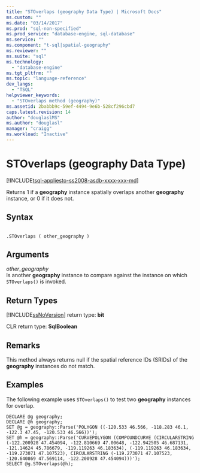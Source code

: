 ```yaml
---
title: "STOverlaps (geography Data Type) | Microsoft Docs"
ms.custom: ""
ms.date: "03/14/2017"
ms.prod: "sql-non-specified"
ms.prod_service: "database-engine, sql-database"
ms.service: ""
ms.component: "t-sql|spatial-geography"
ms.reviewer: ""
ms.suite: "sql"
ms.technology: 
  - "database-engine"
ms.tgt_pltfrm: ""
ms.topic: "language-reference"
dev_langs: 
  - "TSQL"
helpviewer_keywords: 
  - "STOverlaps method (geography)"
ms.assetid: 2babbb9c-59ef-4494-9e6b-528cf296cbd7
caps.latest.revision: 14
author: "douglaslMS"
ms.author: "douglasl"
manager: "craigg"
ms.workload: "Inactive"
---
```

# STOverlaps (geography Data Type)
[!INCLUDE[tsql-appliesto-ss2008-asdb-xxxx-xxx-md](../../includes/tsql-appliesto-ss2008-asdb-xxxx-xxx-md.md)]

  Returns 1 if a **geography** instance spatially overlaps another **geography** instance, or 0 if it does not.  
  
## Syntax  
  
```  
  
.STOverlaps ( other_geography )  
```  
  
## Arguments  
 *other_geography*  
 Is another **geography** instance to compare against the instance on which `STOverlaps()` is invoked.  
  
## Return Types  
 [!INCLUDE[ssNoVersion](../../includes/ssnoversion-md.md)] return type: **bit**  
  
 CLR return type: **SqlBoolean**  
  
## Remarks  
 This method always returns null if the spatial reference IDs (SRIDs) of the **geography** instances do not match.  
  
## Examples  
 The following example uses `STOverlaps()` to test two **geography** instances for overlap.  
  
```  
DECLARE @g geography;  
DECLARE @h geography;  
SET @g = geography::Parse('POLYGON ((-120.533 46.566, -118.283 46.1, -122.3 47.45, -120.533 46.566))');  
SET @h = geography::Parse('CURVEPOLYGON (COMPOUNDCURVE (CIRCULARSTRING (-122.200928 47.454094, -122.810669 47.00648, -122.942505 46.687131, -121.14624 45.786679, -119.119263 46.183634), (-119.119263 46.183634, -119.273071 47.107523), CIRCULARSTRING (-119.273071 47.107523, -120.640869 47.569114, -122.200928 47.454094)))');  
SELECT @g.STOverlaps(@h);  
```  
  
  
